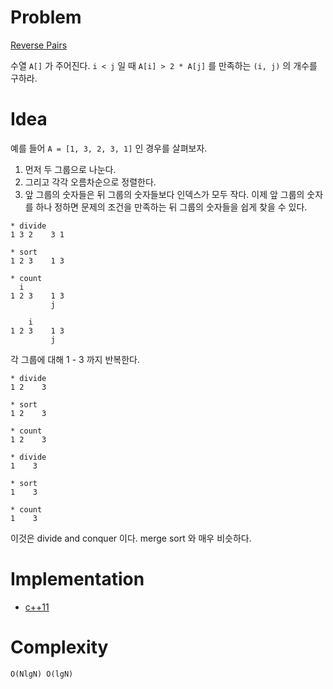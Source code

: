 # Problem

[Reverse Pairs](https://leetcode.com/problems/reverse-pairs/)

수열 `A[]` 가 주어진다. `i < j` 일 때 `A[i] > 2 * A[j]` 를
만족하는 `(i, j)` 의 개수를 구하라.

# Idea

예를 들어 `A = [1, 3, 2, 3, 1]` 인 경우를 살펴보자.

1. 먼저 두 그룹으로 나눈다. 
2. 그리고 각각 오름차순으로 정렬한다. 
3. 앞 그룹의 숫자들은 뒤 그룹의 숫자들보다 인덱스가 모두 작다. 이제 앞
그룹의 숫자를 하나 정하면 문제의 조건을 만족하는 뒤 그룹의 숫자들을
쉽게 찾을 수 있다.

```
* divide
1 3 2    3 1

* sort
1 2 3    1 3

* count
  i
1 2 3    1 3
         j         

    i
1 2 3    1 3
         j    
```

각 그룹에 대해 1 - 3 까지 반복한다.

```
* divide
1 2    3

* sort 
1 2    3

* count
1 2    3
```

```
* divide
1    3

* sort
1    3

* count
1    3
```

이것은 divide and conquer 이다. merge sort 와 매우 비슷하다.

# Implementation

* [c++11](a.cpp)

# Complexity

```
O(NlgN) O(lgN)
```
